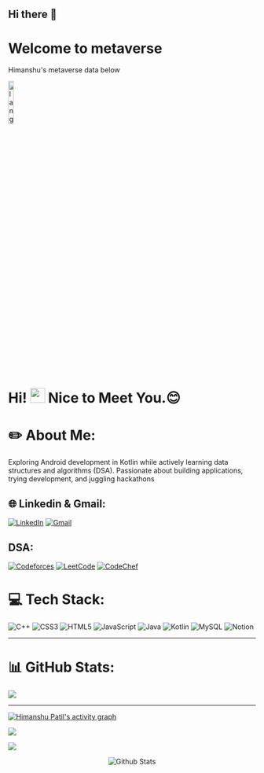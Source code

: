 ## Hi there 👋
# Welcome to metaverse
Himanshu's metaverse data below
<p align="left"><img width=15%" src="https://github.com/alansmathew/alansmathew/raw/master/lang.gif" alt="lang image here" /></p>

# Hi! <img src="https://media.giphy.com/media/hvRJCLFzcasrR4ia7z/giphy.gif" width="30px"> Nice to Meet You.:blush:
# ✏️ About Me:
Exploring Android development in Kotlin while actively learning data structures and algorithms (DSA). Passionate about building applications, trying development, and juggling hackathons
## 🌐 Linkedin & Gmail:
[![LinkedIn](https://img.shields.io/badge/LinkedIn-%230077B5.svg?logo=linkedin&logoColor=white)](https://www.linkedin.com/in/himanshu-patil-38b237235/)
[![Gmail](https://img.shields.io/badge/Gmail-D14836?logo=gmail&logoColor=white)](mailto:himanshupatil1320@gmail.com)

## DSA:

[![Codeforces](https://img.shields.io/badge/Codeforces-%234CC61E.svg?logo=Codeforces&logoColor=white)](https:)
[![LeetCode](https://img.shields.io/badge/LeetCode-%23FFA116.svg?logo=LeetCode&logoColor=white)](https:)
[![CodeChef](https://img.shields.io/badge/CodeChef-%23A52A2A.svg?logo=CodeChef&logoColor=white)](https:)

# 💻 Tech Stack:

![C++](https://img.shields.io/badge/c++-%2300599C.svg?style=for-the-badge&logo=c%2B%2B&logoColor=white) ![CSS3](https://img.shields.io/badge/css3-%231572B6.svg?style=for-the-badge&logo=css3&logoColor=white) ![HTML5](https://img.shields.io/badge/html5-%23E34F26.svg?style=for-the-badge&logo=html5&logoColor=white) ![JavaScript](https://img.shields.io/badge/javascript-%23323330.svg?style=for-the-badge&logo=javascript&logoColor=%23F7DF1E) ![Java](https://img.shields.io/badge/java-%23ED8B00.svg?style=for-the-badge&logo=openjdk&logoColor=white) ![Kotlin](https://img.shields.io/badge/Kotlin-%230095D5.svg?style=for-the-badge&logo=kotlin&logoColor=white)  ![MySQL](https://img.shields.io/badge/mysql-4479A1.svg?style=for-the-badge&logo=mysql&logoColor=white) ![Notion](https://img.shields.io/badge/Notion-%23000000.svg?style=for-the-badge&logo=notion&logoColor=white)  
 
-----
# 📊 GitHub Stats:

![](https://github-readme-stats.vercel.app/api/top-langs/?username=hpinmetaverse&theme=dark&hide_border=false&include_all_commits=true&count_private=true&layout=compact)

-----


[![Himanshu Patil's activity graph](https://github-readme-activity-graph.vercel.app/graph?username=hpinmetaverse&bg_color=000000&color=ffffff&line=e51fff&point=ffffff&area=true&hide_border=true)](https://github.com/ashutosh00710/github-readme-activity-graph)

[![](https://visitcount.itsvg.in/api?id=hpinmetaverse&icon=0&color=0)](https://visitcount.itsvg.in)

![](https://komarev.com/ghpvc/?username=hpinmetaverse)

<p align="center">
  <img src="https://raw.githubusercontent.com/mayhemantt/mayhemantt/Update/svg/Bottom.svg" alt="Github Stats" />
</p>
